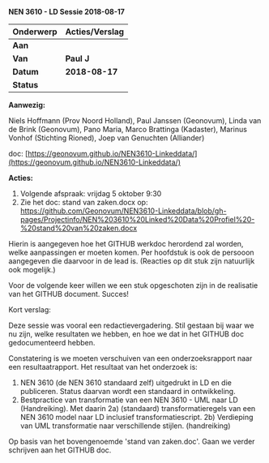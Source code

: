 ﻿**NEN 3610 - LD Sessie 2018-08-17**

| **Onderwerp** | **Acties/Verslag** |
| --- | --- |
| **Aan** |   |
| **Van** | **Paul J** |
| **Datum** | **2018-08-17** |
| **Status** |   |

**Aanwezig:**

Niels Hoffmann (Prov Noord Holland), Paul Janssen (Geonovum), Linda van de Brink (Geonovum), Pano Maria, Marco Brattinga (Kadaster), Marinus Vonhof (Stichting Rioned), Joep van Genuchten (Alliander)

doc: [https://geonovum.github.io/NEN3610-Linkeddata/](https://geonovum.github.io/NEN3610-Linkeddata/)



**Acties:**

1) Volgende afspraak: vrijdag 5 oktober 9:30
2) Zie het doc: stand van zaken.docx op: https://github.com/Geonovum/NEN3610-Linkeddata/blob/gh-pages/Projectinfo/NEN%203610%20Linked%20Data%20Profiel%20-%20stand%20van%20zaken.docx

Hierin is aangegeven hoe het GITHUB werkdoc herordend zal worden, welke aanpassingen er moeten komen. Per hoofdstuk is ook de persooon aangegeven die daarvoor in de lead is. (Reacties op dit stuk zijn natuurlijk ook mogelijk.)

Voor de volgende keer willen we een stuk opgeschoten zijn in de realisatie van het GITHUB document. Succes!



Kort verslag:

Deze sessie was vooral een redactievergadering. Stil gestaan bij waar we nu zijn, welke resultaten we hebben, en hoe we dat in het GITHUB doc gedocumenteerd hebben.

Constatering is we moeten verschuiven van een onderzoeksrapport naar een resultaatrapport. Het resultaat van het onderzoek is:
1) NEN 3610 (de NEN 3610 standaard zelf) uitgedrukt in LD en die publiceren. Status daarvan wordt een standaard in ontwikkeling.
2) Bestpractice van transformatie van een NEN 3610 - UML naar LD (Handreiking). Met daarin
2a) (standaard) transformatieregels van een NEN 3610 model naar LD inclusief transformatiescript.
2b) Verdieping van UML transformatie naar verschillende stijlen. (handreiking)

Op basis van het bovengenoemde 'stand van zaken.doc'. Gaan we verder schrijven aan het GITHUB doc.
